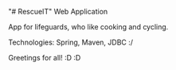 "# RescueIT" Web Application

App for lifeguards, who like cooking and cycling.

Technologies: Spring, Maven, JDBC :/

Greetings for all! :D :D
